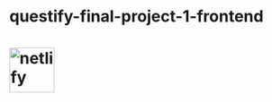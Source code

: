 # questify-final-project-1-frontend

# [<img src="https://seeklogo.com/images/N/netlify-logo-758722CDF4-seeklogo.com.png" title="netlify" alt="netlify" width="80"/>](https://questify-final-project-group-1.netlify.app/)
